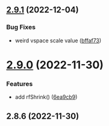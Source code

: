 ## [2.9.1](https://github.com/baumrock/RockFrontend/compare/v2.9.0...v2.9.1) (2022-12-04)


### Bug Fixes

* weird vspace scale value ([bffaf73](https://github.com/baumrock/RockFrontend/commit/bffaf734585cec89e75cd93e735ac2fceee271d4))



# [2.9.0](https://github.com/baumrock/RockFrontend/compare/v2.8.6...v2.9.0) (2022-11-30)


### Features

* add rfShrink() ([6ea9cb9](https://github.com/baumrock/RockFrontend/commit/6ea9cb9543f570432557a01bc317c9eddf920c17))



## 2.8.6 (2022-11-30)



